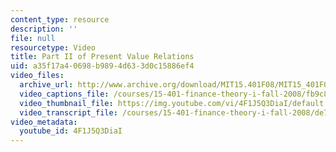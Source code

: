 ```yaml
---
content_type: resource
description: ''
file: null
resourcetype: Video
title: Part II of Present Value Relations
uid: a35f17a4-0698-b989-4d63-3d0c15886ef4
video_files:
  archive_url: http://www.archive.org/download/MIT15.401F08/MIT15_401F08_ses03_300k.mp4
  video_captions_file: /courses/15-401-finance-theory-i-fall-2008/fb9c8cf848cf574ab1017b7461521e1f_4F1J5Q3DiaI.vtt
  video_thumbnail_file: https://img.youtube.com/vi/4F1J5Q3DiaI/default.jpg
  video_transcript_file: /courses/15-401-finance-theory-i-fall-2008/de7f1d1d2270f2ee711cdf835efc8f30_4F1J5Q3DiaI.pdf
video_metadata:
  youtube_id: 4F1J5Q3DiaI
---
```

